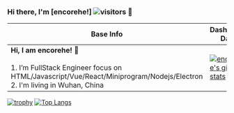 ### Hi there, I'm [encorehe!] ![visitors](https://visitor-badge.glitch.me/badge?page_id=page.id) 👋

|Base Info|Dashboard Data|
|----------------------------------------------------------------------|----------------------------------------------------------------------|
| __Hi, I am encorehe! 👋__<br/><br/>1. I’m FullStack Engineer focus on HTML/Javascript/Vue/React/Miniprogram/Nodejs/Electron<br/>2. I'm living in Wuhan, China<br/> | [![encorehe's github stats](https://github-readme-stats.vercel.app/api?username=encorehe&show_icons=true&theme=dracula)](https://github.com/anuraghazra/github-readme-stats) |
[![trophy](https://github-profile-trophy.vercel.app/?username=encorehe)](https://github.com/encorehe/ppui)
[![Top Langs](https://github-readme-stats.vercel.app/api/top-langs/?username=encorehe&layout=compact)](https://github.com/anuraghazra/github-readme-stats)

<br />
